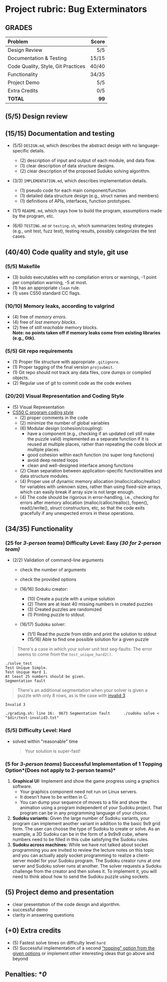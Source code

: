 
# Project rubric: Bug Exterminators

## **GRADES**

|Problem|Score|
|:-------|------:|
|Design Review|5/5|
|Documentation & Testing|15/15|
|Code Quality, Style, Git Practices|40/40|
|Functionality|34/35|
|Project Demo|5/5|
|Extra Credits|0/5|
|**TOTAL**|**99**|

<!--* include your perspective on each student's contribution to the project -->

## (5/5) Design review

## (15/15) Documentation and testing

* (5/5) `DESIGN.md`, which describes the abstract design with no language-specific details.
  * (2) description of input and output of each module, and data flow.
  * (1) clear description of data structure designs.
  * (2) clear description of the proposed Suduko solving algorithm.

* (3/3) `IMPLEMENTATION.md`, which describes implementation details.
  * (1) pseudo code for each main component/function
  * (1) detailed data structure design (e.g., struct names and members)
  * (1) definitions of APIs, interfaces, function prototypes.  

* (1/1) `README.md`, which says how to build the program, assumptions made by the program, etc.
* (6/6) `TESTING.md` or `testing.sh`, which summarizes testing strategies (e.g., unit test, fuzz test), testing results, possibly categorizes the test cases.

## (40/40) Code quality and style, git use

### (5/5) Makefile

* (3) builds executables with no compilation errors or warnings, -1 point per compilation warning, -5 at most.
* (1) has an appropriate `clean` rule.
* (1) uses CS50 standard CC flags.

### (10/10) Memory leaks, according to valgrind

* (4) free of *memory errors*.
* (4) free of *lost memory blocks*.
* (2) free of *still reachable* memory blocks.  
**Note: no points taken off if memory leaks come from existing libraries (e.g., Gtk).**

### (5/5) Git repo requirements

* (1) Proper file structure with appropriate `.gitignore`.
* (1) Proper tagging of the final version `projsubmit`.
* (1) Git repo should not track any data files, core dumps or compiled objects.
* (2) Regular use of git to commit code as the code evolves

### (20/20) Visual Representation and Coding Style

* (5) Visual Representation
* [CS50 C program coding style](http://www.cs.dartmouth.edu/~cs50/Resources/CodingStyle.html)
  * (2) proper comments in the code
  * (2) minimize the number of global variables
  * (6) Modular design (cohesion/coupling):
    * have a component (e.g., checking if an updated cell still make the puzzle valid) implemented as a separate function if it is reused at multiple places, rather than repeating the code block at multiple places.
    * good cohesion within each function (no super long functions)
    * avoid deep nested loops
    * clean and well-designed interface among functions
  * (2) Clean separation between application-specific functionalities and data structure modules.
  * (4) Proper use of dynamic memory allocation (malloc/calloc/realloc) for variables with unknown sizes, rather than using fixed-size arrays, which can easily break if array size is not large enough.
  * (4) The code should be rigorous in error-handling, i.e., checking for errors after memory allocation (malloc/calloc/realloc), fopen(), read()/write(), struct constructors, etc, so that the code exits gracefully if any unexpected errors in these operations.

## (34/35) Functionality

### (25 for *3-person teams*) Difficulty Level: Easy *(30 for 2-person team)*

* (2/2) Validation of command-line arguments
  * check the number of arguments
  * check the provided options

  * (16/16) Soduku creator:
    * (10) Create a puzzle with a unique solution
    * (2) There are at least 40 missing numbers in created puzzles
    * (3) Created puzzles are randomized
    * (1) Printing puzzle to stdout.

  * (16/17) Sudoku solver:
    * (1/1) Read the puzzle from stdin and print the solution to stdout
    * (15/16) Able to find one possible solution for a given puzzle

> There's a case in which your solver unit test seg-faults:
> The error seems to come from the `test_unique_hard2()`.

```text
./solve_test
Test Unique Simple.
Test Unique Hard 1.
At least 25 numbers should be given.
Segmentation fault
```

>
> There's an additional segmentation when your solver is given a puzzle with only 8 rows, as is the case with [invalid 3](./Testing/test-invalid3.txt)

```text
Invalid 3

./grading.sh: line 16:  9673 Segmentation fault      ./sudoku solve < "$dir/test-invalid3.txt"
```

### (5/5) Difficulty Level: Hard

* solved within "reasonable" time  
  > Your solution is super-fast!

### (5 for *3-person teams*) Successful Implementation of 1 Topping Option*(Does not apply to 2-person teams)*

1. **Graphical UI:** Implement and show the game progress using a graphics software.
   * Your graphics component need not run on Linux servers.
   * It doesn’t have to be written in C.
   * You can dump your sequence of moves to a file and show the animation using a program independent of your Sudoku project. That program can be in any programming language of your choice.
2. **Sudoku variants:**
  Given the large number of Sudoku variants, your program can implement another variant in addition to the basic 9x9 grid form. The user can choose the type of Sudoku to create or solve. As an example, a 3D Sudoku can be in the form of a 9x9x9 cube, where numbers need to be filled in this cube satisfying the Sudoku rules.
3. **Sudoku across machines:**
  While we have not talked about socket programming you are invited to review the lecture notes on this topic and you can actually apply socket programming to realize a client-server model for your Sudoku program. The Sudoku creator runs at one server and Sudoku solver runs at another. The solver requests a Sudoku challenge from the creator and then solves it. To implement it, you will need to think about how to send the Sudoku puzzle using sockets.

## (5) Project demo and presentation

* clear presentation of the code design and algorithm.
* successful demo
* clarity in answering questions

## (+0) Extra credits

* (5) Fastest solve times on difficulty level `hard`
* (5) Successful implementation of a second ["topping" option from the given options](https://www.cs.dartmouth.edu/~cs50/Project/#choose-your-topping) or implement other interesting ideas that go above and beyond

## Penalties: **0*
